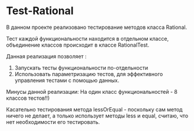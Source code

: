 # Test-Rational

В данном проекте реализовано тестирование методов класса Rational.

Тест каждой функциональности находится в отдельном классе, объединение классов происходит в классе RationalTest.

Данная реализация позволяет :
  1. Запускать тесты функциональности по-отдельности 
  2. Использовать параметризацию тестов, для эффективного управления тестами с помощью данных.

Минусы данной реализации:
  На один класс функциональностей - 8 классов тестов!!)
  
Касательно тестирования метода lessOrEqual - поскольку сам метод ничего не делает, а только использует методы less и equal, считаю, что нет необходимости его тестировать.

 
